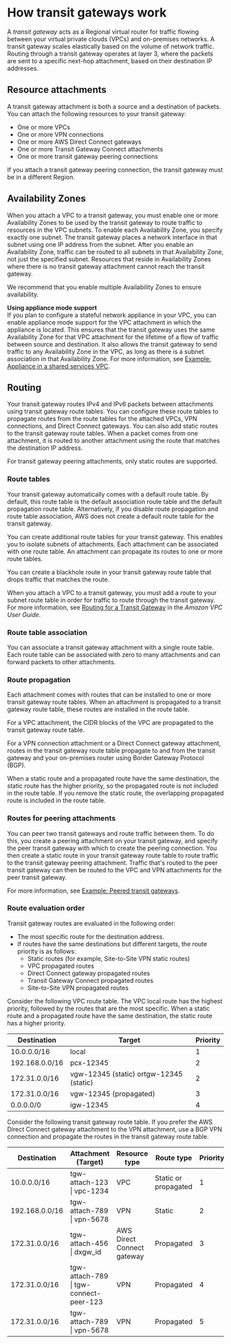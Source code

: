 # How transit gateways work<a name="how-transit-gateways-work"></a>

A *transit gateway* acts as a Regional virtual router for traffic flowing between your virtual private clouds \(VPCs\) and on\-premises networks\. A transit gateway scales elastically based on the volume of network traffic\. Routing through a transit gateway operates at layer 3, where the packets are sent to a specific next\-hop attachment, based on their destination IP addresses\.

## Resource attachments<a name="tgw-attachments-overview"></a>

A transit gateway attachment is both a source and a destination of packets\. You can attach the following resources to your transit gateway:
+ One or more VPCs
+ One or more VPN connections
+ One or more AWS Direct Connect gateways
+ One or more Transit Gateway Connect attachments
+ One or more transit gateway peering connections

If you attach a transit gateway peering connection, the transit gateway must be in a different Region\.

## Availability Zones<a name="tgw-az-overview"></a>

When you attach a VPC to a transit gateway, you must enable one or more Availability Zones to be used by the transit gateway to route traffic to resources in the VPC subnets\. To enable each Availability Zone, you specify exactly one subnet\. The transit gateway places a network interface in that subnet using one IP address from the subnet\. After you enable an Availability Zone, traffic can be routed to all subnets in that Availability Zone, not just the specified subnet\. Resources that reside in Availability Zones where there is no transit gateway attachment cannot reach the transit gateway\.

We recommend that you enable multiple Availability Zones to ensure availability\.

**Using appliance mode support**  
If you plan to configure a stateful network appliance in your VPC, you can enable appliance mode support for the VPC attachment in which the appliance is located\. This ensures that the transit gateway uses the same Availability Zone for that VPC attachment for the lifetime of a flow of traffic between source and destination\. It also allows the transit gateway to send traffic to any Availability Zone in the VPC, as long as there is a subnet association in that Availability Zone\. For more information, see [Example: Appliance in a shared services VPC](transit-gateway-appliance-scenario.md)\.

## Routing<a name="tgw-routing-overview"></a>

Your transit gateway routes IPv4 and IPv6 packets between attachments using transit gateway route tables\. You can configure these route tables to propagate routes from the route tables for the attached VPCs, VPN connections, and Direct Connect gateways\. You can also add static routes to the transit gateway route tables\. When a packet comes from one attachment, it is routed to another attachment using the route that matches the destination IP address\.

For transit gateway peering attachments, only static routes are supported\.

### Route tables<a name="tgw-route-tables-overview"></a>

Your transit gateway automatically comes with a default route table\. By default, this route table is the default association route table and the default propagation route table\. Alternatively, if you disable route propagation and route table association, AWS does not create a default route table for the transit gateway\.

You can create additional route tables for your transit gateway\. This enables you to isolate subnets of attachments\. Each attachment can be associated with one route table\. An attachment can propagate its routes to one or more route tables\.

You can create a blackhole route in your transit gateway route table that drops traffic that matches the route\.

When you attach a VPC to a transit gateway, you must add a route to your subnet route table in order for traffic to route through the transit gateway\. For more information, see [Routing for a Transit Gateway](https://docs.aws.amazon.com/vpc/latest/userguide/route-table-options.html#route-tables-tgw) in the *Amazon VPC User Guide*\.

### Route table association<a name="tgw-route-table-association-overview"></a>

You can associate a transit gateway attachment with a single route table\. Each route table can be associated with zero to many attachments and can forward packets to other attachments\.

### Route propagation<a name="tgw-route-propagation-overview"></a>

Each attachment comes with routes that can be installed to one or more transit gateway route tables\. When an attachment is propagated to a transit gateway route table, these routes are installed in the route table\. 

For a VPC attachment, the CIDR blocks of the VPC are propagated to the transit gateway route table\. 

For a VPN connection attachment or a Direct Connect gateway attachment, routes in the transit gateway route table propagate to and from the transit gateway and your on\-premises router using Border Gateway Protocol \(BGP\)\.

When a static route and a propagated route have the same destination, the static route has the higher priority, so the propagated route is not included in the route table\. If you remove the static route, the overlapping propagated route is included in the route table\.

### Routes for peering attachments<a name="tgw-route-table-peering"></a>

You can peer two transit gateways and route traffic between them\. To do this, you create a peering attachment on your transit gateway, and specify the peer transit gateway with which to create the peering connection\. You then create a static route in your transit gateway route table to route traffic to the transit gateway peering attachment\. Traffic that's routed to the peer transit gateway can then be routed to the VPC and VPN attachments for the peer transit gateway\.

For more information, see [Example: Peered transit gateways](transit-gateway-peering-scenario.md)\.

### Route evaluation order<a name="tgw-route-evaluation-overview"></a>

Transit gateway routes are evaluated in the following order:
+ The most specific route for the destination address\.
+ If routes have the same destinations but different targets, the route priority is as follows:
  + Static routes \(for example, Site\-to\-Site VPN static routes\)
  + VPC propagated routes
  + Direct Connect gateway propagated routes
  + Transit Gateway Connect propagated routes
  + Site\-to\-Site VPN propagated routes

Consider the following VPC route table\. The VPC local route has the highest priority, followed by the routes that are the most specific\. When a static route and a propagated route have the same destination, the static route has a higher priority\.


| Destination | Target | Priority | 
| --- | --- | --- | 
| 10\.0\.0\.0/16 |  local  | 1 | 
| 192\.168\.0\.0/16 | pcx\-12345 | 2 | 
| 172\.31\.0\.0/16 | vgw\-12345 \(static\) ortgw\-12345 \(static\) | 2 | 
| 172\.31\.0\.0/16 | vgw\-12345 \(propagated\) | 3 | 
| 0\.0\.0\.0/0 | igw\-12345 | 4 | 

Consider the following transit gateway route table\. If you prefer the AWS Direct Connect gateway attachment to the VPN attachment, use a BGP VPN connection and propagate the routes in the transit gateway route table\.


| Destination | Attachment \(Target\) | Resource type | Route type | Priority | 
| --- | --- | --- | --- | --- | 
| 10\.0\.0\.0/16 | tgw\-attach\-123 \| vpc\-1234 | VPC | Static or propagated | 1 | 
| 192\.168\.0\.0/16 | tgw\-attach\-789 \| vpn\-5678 | VPN | Static | 2 | 
| 172\.31\.0\.0/16 | tgw\-attach\-456 \| dxgw\_id | AWS Direct Connect gateway | Propagated | 3 | 
| 172\.31\.0\.0/16 | tgw\-attach\-789 \| tgw\-connect\-peer\-123 | VPN | Propagated | 4 | 
| 172\.31\.0\.0/16 | tgw\-attach\-789 \| vpn\-5678 | VPN | Propagated | 5 | 